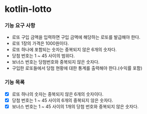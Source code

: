 # kotlin-lotto

### 기능 요구 사항

- 로또 구입 금액을 입력하면 구입 금액에 해당하는 로또를 발급해야 한다.
- 로또 1장의 가격은 1000원이다.
- 로또 하나에 포함되는 숫자는 중복되지 않은 6개의 숫자다.
- 당첨 번호는 1 ~ 45 사이의 범위다.
- 보너스 번호는 당첨번호와 중복되지 않은 숫자다.
- 구입한 로또들에서 당첨 현황에 대한 통계를 출력해야 한다.(수익률 포함)

### 기능 목록

- [x] 로또 하나의 숫자는 중복되지 않은 6개의 숫자이다.
- [x] 당첨 번호는 1 ~ 45 사이의 6개의 중복되지 않은 숫자다.
- [x] 보너스 번호는 1 ~ 45 사이의 1개의 당첨 번호와 중복되지 않은 숫자다.